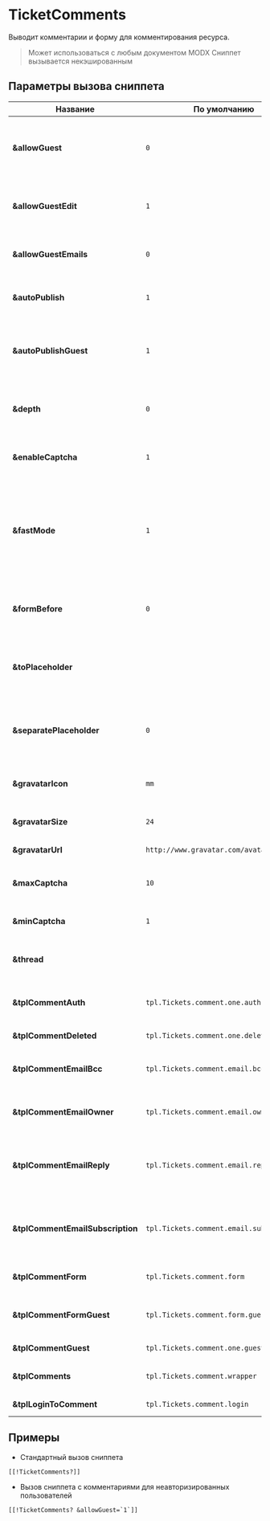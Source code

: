 # TicketComments

Выводит комментарии и форму для комментирования ресурса.

> Может использоваться с любым документом MODX
> Сниппет вызывается некэшированным

## Параметры вызова сниппета

| Название                         | По умолчанию                             | Описание                                                                                                                                                               |
|----------------------------------|------------------------------------------|------------------------------------------------------------------------------------------------------------------------------------------------------------------------|
| **&allowGuest**                  | `0`                                      | Включить возможность комментирования для неавторизованных пользователей?                                                                                               |
| **&allowGuestEdit**              | `1`                                      | Разрешать неавторизованным пользователям редактировать свои комментарии?                                                                                               |
| **&allowGuestEmails**            | `0`                                      | Отправлять гостям почтовые уведомления об ответах?                                                                                                                     |
| **&autoPublish**                 | `1`                                      | Автоматически публиковать все новые комментарии, без премодерации.                                                                                                     |
| **&autoPublishGuest**            | `1`                                      | Автоматически публиковать все новые комментарии неавторизованных пользователей, без премодерации.                                                                      |
| **&depth**                       | `0`                                      | Целое число, для указания максимальной глубины ветки комментариев.                                                                                                     |
| **&enableCaptcha**               | `1`                                      | Включить защиту от спама для неавторизованных пользователей?                                                                                                           |
| **&fastMode**                    | `1`                                      | Если включено - в чанк результата будут подставлены только значения из БД. Все необработанные теги MODX, такие как фильтры, вызов сниппетов и другие - будут вырезаны. |
| **&formBefore**                  | `0`                                      | Расположить форму комментирования перед комментариями. По умолчанию - нет.                                                                                             |
| **&toPlaceholder**               |                                          | Не выводить результат работы сниппета, а поместить в плейсхолдер *toPlaceholder*                                                                                       |
| **&separatePlaceholder**         | `0`                                      | При параметре 1 вывести форму и комментарии в плейсхолдеры *toPlaceholder*_form, *toPlaceholder*_thread.                                                               |
| **&gravatarIcon**                | `mm`                                     | Если аватарка пользователя не найдена, грузить эту картинку на замену.                                                                                                 |
| **&gravatarSize**                | `24`                                     | Размер загружаемого аватара                                                                                                                                            |
| **&gravatarUrl**                 | `http://www.gravatar.com/avatar/`        | Адрес для загрузки аватаров                                                                                                                                            |
| **&maxCaptcha**                  | `10`                                     | Максимальное число для генерации кода защиты от спама.                                                                                                                 |
| **&minCaptcha**                  | `1`                                      | Минимальное число для генерации кода защиты от спама.                                                                                                                  |
| **&thread**                      |                                          | Имя ветки комментариев. По умолчанию, `resource-[[*id]]`.                                                                                                              |
| **&tplCommentAuth**              | `tpl.Tickets.comment.one.auth`           | Чанк комментария для показа авторизованному пользователю.                                                                                                              |
| **&tplCommentDeleted**           | `tpl.Tickets.comment.one.deleted`        | Чанк удалённого комментария.                                                                                                                                           |
| **&tplCommentEmailBcc**          | `tpl.Tickets.comment.email.bcc`          | Чанк для уведомления админов сайта о новом комментарии.                                                                                                                |
| **&tplCommentEmailOwner**        | `tpl.Tickets.comment.email.owner`        | Чанк для уведомления владельца тикета о новом комментарии.                                                                                                             |
| **&tplCommentEmailReply**        | `tpl.Tickets.comment.email.reply`        | Чанк для уведомления пользователя о том, что на его комментарий появился ответ.                                                                                        |
| **&tplCommentEmailSubscription** | `tpl.Tickets.comment.email.subscription` | Чанк для уведомления подписанного пользователя, что в теме появился новый комментарий.                                                                                 |
| **&tplCommentForm**              | `tpl.Tickets.comment.form`               | Чанк для формы добавления нового комментария.                                                                                                                          |
| **&tplCommentFormGuest**         | `tpl.Tickets.comment.form.guest`         | Чанк для формы добавления нового комментария гостям.                                                                                                                   |
| **&tplCommentGuest**             | `tpl.Tickets.comment.one.guest`          | Чанк комментария для показа гостям.                                                                                                                                    |
| **&tplComments**                 | `tpl.Tickets.comment.wrapper`            | Чанк обертка для всех комментариев страницы.                                                                                                                           |
| **&tplLoginToComment**           | `tpl.Tickets.comment.login`              | Чанк с требованием авторизоваться.                                                                                                                                     |

## Примеры

- Стандартный вызов сниппета

```modx
[[!TicketComments?]]
```

- Вызов сниппета с комментариями для неавторизированных пользователей

```modx
[[!TicketComments? &allowGuest=`1`]]
```
